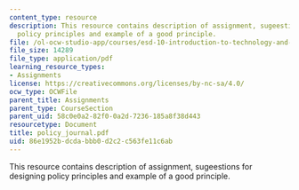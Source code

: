 ```yaml
---
content_type: resource
description: This resource contains description of assignment, sugeestions for designing
  policy principles and example of a good principle.
file: /ol-ocw-studio-app/courses/esd-10-introduction-to-technology-and-policy-fall-2006/86e1952bdcdabbb0d2c2c563fe11c6ab_policy_journal.pdf
file_size: 14289
file_type: application/pdf
learning_resource_types:
- Assignments
license: https://creativecommons.org/licenses/by-nc-sa/4.0/
ocw_type: OCWFile
parent_title: Assignments
parent_type: CourseSection
parent_uid: 58c0e0a2-82f0-0a2d-7236-185a8f38d443
resourcetype: Document
title: policy_journal.pdf
uid: 86e1952b-dcda-bbb0-d2c2-c563fe11c6ab
---
```

This resource contains description of assignment, sugeestions for designing policy principles and example of a good principle.